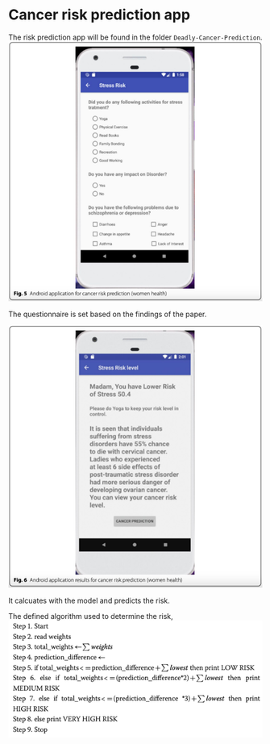 # Cancer risk prediction app
The risk prediction app will be found in the folder `Deadly-Cancer-Prediction`.
![risk-prediction-app-1](pics/risk-prediction-app-1.png)

The questionnaire is set based on the findings of the paper.

![risk-prediction-app-2](pics/risk-prediction-app-2.png)

It calcuates with the model and predicts the risk.

The defined algorithm used to determine the risk,
![algorithm](pics/algorithm.png)
